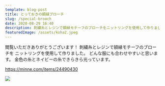 ```yaml
---
template: blog-post
title: とっておきの額縁ブローチ
slug: /special-brooch
date: 2020-08-29 16:40
description: 刺繍糸とレジンで額縁モチーフのブローチをニットリングを使用して作りました。
featuredImage: /assets/koha2.jpeg
---
```

閲覧いただきありがとうございます！
刺繍糸とレジンで額縁モチーフのブローチを
ニットリングを使用して作りました。
どんな服にも合わせやすいと思います。
金色の糸とネイビーの糸できらきら光っています。

<https://minne.com/items/24490430>

![](/assets/koha4.jpeg)